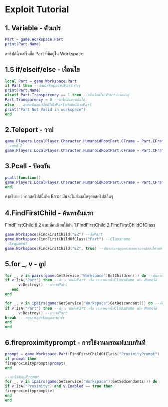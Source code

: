 # Exploit Tutorial
## 1. Variable - ตัวแปร
```lua
Part = game.Workspace.Part
print(Part.Name)
```
สคริปต์นี้จะปริ้นชื่อ Part ที่มีอยู่ใน Workspace

## 1.5 if/elseif/else - เงื่อนไข
```lua
local Part = game.Workspace.Part
if Part then --ถ้าworkspaceมีPartจริงๆ
print(Part.Name)
elseif Part.Transparency == 1 then --เพิ่มเงื่อนไขถ้าPartล่องหนอยู่
Part.Transparency = 0 --ทำให้มันมองเห็นได้
else -- ถ้ามันเป็นอย่างอื่นที่ไม่ใช่Partหรือมันไม่เจอPart
print("Part Not Valid in workspace")
end

```

## 2.Teleport - วาป
```lua
game.Players.LocalPlayer.Character.HumanoidRootPart.CFrame = Part.CFrame
--แบบที่ 2
game.Players.LocalPlayer.Character.HumanoidRootPart.CFrame = Part.CFrame * CFrame.new(0, 5, 0)
```

## 3.Pcall - ป้องกัน
```lua
pcall(function()
game.Players.LocalPlayer.Character.HumanoidRootPart.CFrame = Part.CFrame * CFrame.new(0, 5, 0)
end)
```
คำอธิบาย : หากสคริปต์นี้เกิด Error มันจะไม่ส่งผลใดๆต่อสคริปต์อื่นๆ

## 4.FindFirstChild - ค้นหาอันแรก
FindFirstChild มี 2 แบบที่คนนิยมใช้กัน
1.FindFirstChild
2.FindFirstChildOfClass
```lua
game.Workspace:FindFirstChild("EZ") --ชื่อPart
game.Workspace:FindFirstChildOfClass("Part") --Classname
--Argument
game.Workspace:FindFirstChild("EZ", true) --มันจะค้นหาทุกอย่างแบบเจาะจงลึกลงไปจนกว่าจะเจอสิ่งที่มีชื่อว่า EZ ฟั่งชั่นนี้คล้ายกับการ GetDescendant
```

## 5.for _, v - ลูป
```lua
for _, v in pairs(game:GetService("Workspace")GetChildren()) do --ค้นหาแต่สิ่งที่เจออันแรก(ทั้งหมด)
if v:IsA("Part") then --ถ้า v มันคือPart หรือ เราสามารถให้ClassName หรือ Nameได้
      v:Destroy() --ทำลายPart
   end
end

for _, v in ipairs(game:GetService("Workspace")GetDescandant()) do --ค้นหาแบบเจาะลึกลงไป(ทั้งหมด)
if v:IsA("Part") then --ถ้า v มันคือPart หรือ เราสามารถให้ClassName หรือ Nameได้
      v:Destroy() --ทำลายPart
break -- หยุดการลูปหรือหยุดการทำซ้ำ
end
end
```
## 6.fireproximityprompt - การใช้งานพรอมท์แบบทันที

```lua
prompt = game.Workspace.Part:FindFirstChildOfClass("ProximityPrompt")
if prompt then
fireproximityprompt(prompt)
end

--การใช้กับทุกPrompt
for _, v in ipairs(game:GetService("Workspace"):GetSedcendants()) do
if v:IsA("Proximity") and v.Enabled == true then
fireproximityprompt(v)
end
end

```
